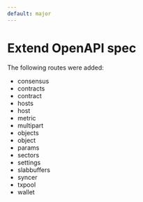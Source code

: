 ```yaml
---
default: major
---
```


# Extend OpenAPI spec

The following routes were added:
- consensus
- contracts
- contract
- hosts
- host
- metric
- multipart
- objects
- object
- params
- sectors
- settings
- slabbuffers
- syncer
- txpool
- wallet